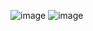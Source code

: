 ![image](https://github.com/Jiyarathore/Recursion/assets/96529109/6b7b8af8-ce8a-4512-95ff-f1fa59f616a6)
![image](https://github.com/Jiyarathore/Recursion/assets/96529109/bf5fc5f6-9106-4ccb-8009-c4ae78a4c838)
